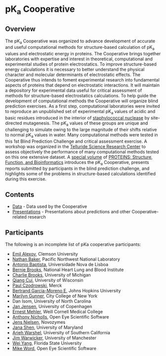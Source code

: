 pK<sub>a</sub> Cooperative
=======

Overview
--------

The pK<sub>a</sub> Cooperative was organized to advance development of accurate and useful computational methods for structure-based calculation of pK<sub>a</sub> values and electrostatic energy in proteins.
The Cooperative brings together laboratories with expertise and interest in theoretical, computational and experimental studies of protein electrostatics.
To improve structure-based energy calculations it is necessary to better understand the physical character and molecular determinants of electrostatic effects.
The Cooperative thus intends to foment experimental research into fundamental aspects of proteins that depend on electrostatic interactions.
It will maintain a depository for experimental data useful for critical assessment of methods for structure-based electrostatics calculations.
To help guide the development of computational methods the Cooperative will organize blind prediction exercises.
As a first step, computational laboratories were invited to reproduce an unpublished set of experimental pK<sub>a</sub> values of acidic and basic residues introduced in the interior of [staphylococcal nuclease](http://en.wikipedia.org/wiki/Micrococcal_nuclease) by site-directed mutagenesis.
The pK<sub>a</sub> values of these groups are unique and challenging to simulate owing to the large magnitude of their shifts relative to normal pK<sub>a</sub> values in water.
Many computational methods were tested in this 1st Blind Prediction Challenge and critical assessment exercise.
A workshop was organized in the [Telluride Science Research Center](http://www.telluridescience.org/) to assess objectively the performance of many computational methods tested on this one extensive dataset.
A [special volume](http://onlinelibrary.wiley.com/doi/10.1002/prot.v79.12/issuetoc) of [PROTEINS: Structure, Function, and Bioinformatics](http://onlinelibrary.wiley.com/journal/10.1002/%28ISSN%291097-0134) introduces the pK<sub>a</sub> Cooperative, presents reports submitted by participants in the blind prediction challenge, and highlights some of the problems in structure-based calculations identified during this exercise.

Contents
--------

* [Data](data) - Data used by the Cooperative
* [Presentations](presentations) - Presentations about predictions and other Cooperative-related research

Participants
------------

The following is an incomplete list of pKa cooperative participants:

* [Emil Alexov](http://compbio.clemson.edu/), Clemson University
* [Nathan Baker](http://www.linkedin.com/in/nathanandrewbaker), Pacific Northwest National Laboratory
* [Antonio Baptista](http://www.itqb.unl.pt/~baptista/), Universidade Nova de Lisboa
* [Bernie Brooks](http://www.lobos.nih.gov/cbs/), National Heart Lung and Blood Institute
* [Charlie Brooks](http://brooks.chem.lsa.umich.edu/), University of Michigan
* [Qiang Cui](http://www.chem.wisc.edu/~cui/), University of Wisconsin
* [Paul Czodrowski](https://www.researchgate.net/profile/Paul_Czodrowski/), Merck
* [Bertrand Garcia-Moreno E](http://biophysics.jhu.edu/faculty-pages/garcia-moreno.html), Johns Hopkins University
* [Marilyn Gunner](http://www.sci.ccny.cuny.edu/~gunner/), City College of New York
* Dan Isom, University of North Carolina
* [Jan Jensen](http://synbio.ku.dk/research/researcher_profiles/jan_h_jensen/), University of Copenhagen
* [Ernest Mehler](http://weill.cornell.edu/research/elmehler/), Weill Cornell Medical College
* [Anthony Nicholls](http://www.eyesopen.com/staff), Open Eye Scientific Software
* [Jens Nielsen](https://www.researchgate.net/profile/Jens_Nielsen3/), Novozymes
* [Jana Shen](http://faculty.rx.umaryland.edu/jshen/), University of Maryland
* [Arieh Warshel](http://www.nobelprize.org/nobel_prizes/chemistry/laureates/2013/warshel-facts.html), University of Southern California
* [Jim Warwicker](http://www.manchester.ac.uk/research/j.warwicker/), University of Manchester
* [Wei Yang](http://www.chem.fsu.edu/bio.php?id=56), Florida State University
* [Mike Word](http://www.eyesopen.com/staff), Open Eye Scientific Software






